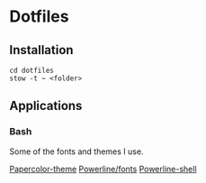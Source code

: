 # Dotfiles

## Installation

```
cd dotfiles
stow -t ~ <folder>
```

## Applications

### Bash

Some of the fonts and themes I use.

[Papercolor-theme](https://github.com/NLKNguyen/papercolor-16/tree/master/gnome-terminal)
[Powerline/fonts](https://github.com/powerline/fonts)
[Powerline-shell](https://github.com/banga/powerline-shell)


